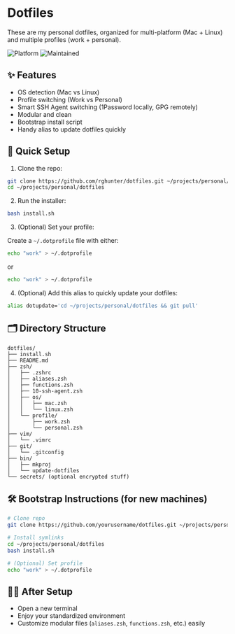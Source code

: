 # Dotfiles

These are my personal dotfiles, organized for multi-platform (Mac + Linux) and multiple profiles (work + personal).

![Platform](https://img.shields.io/badge/platform-Mac%20%7C%20Linux-blue)
![Maintained](https://img.shields.io/badge/status-maintained-brightgreen)


## ✨ Features

- OS detection (Mac vs Linux)
- Profile switching (Work vs Personal)
- Smart SSH Agent switching (1Password locally, GPG remotely)
- Modular and clean
- Bootstrap install script
- Handy alias to update dotfiles quickly

## 🚀 Quick Setup

1. Clone the repo:

```bash
git clone https://github.com/rghunter/dotfiles.git ~/projects/personal/dotfiles
cd ~/projects/personal/dotfiles
```

2. Run the installer:

```bash
bash install.sh
```

3. (Optional) Set your profile:

Create a `~/.dotprofile` file with either:

```zsh
echo "work" > ~/.dotprofile
```

or

```zsh
echo "work" > ~/.dotprofile
```

4. (Optional) Add this alias to quickly update your dotfiles:

```zsh
alias dotupdate='cd ~/projects/personal/dotfiles && git pull'
```

## 🗂 Directory Structure

```plaintext
dotfiles/
├── install.sh
├── README.md
├── zsh/
│   ├── .zshrc
│   ├── aliases.zsh
│   ├── functions.zsh
│   ├── 10-ssh-agent.zsh
│   ├── os/
│   │   ├── mac.zsh
│   │   └── linux.zsh
│   └── profile/
│       ├── work.zsh
│       └── personal.zsh
├── vim/
│   └── .vimrc
├── git/
│   └── .gitconfig
├── bin/
│   ├── mkproj
│   └── update-dotfiles
└── secrets/ (optional encrypted stuff)
```

## 🛠 Bootstrap Instructions (for new machines)

```bash
# Clone repo
git clone https://github.com/yourusername/dotfiles.git ~/projects/personal/dotfiles

# Install symlinks
cd ~/projects/personal/dotfiles
bash install.sh

# (Optional) Set profile
echo "work" > ~/.dotprofile
```

## 🧙‍♂️ After Setup

- Open a new terminal
- Enjoy your standardized environment
- Customize modular files (`aliases.zsh`, `functions.zsh`, etc.) easily
